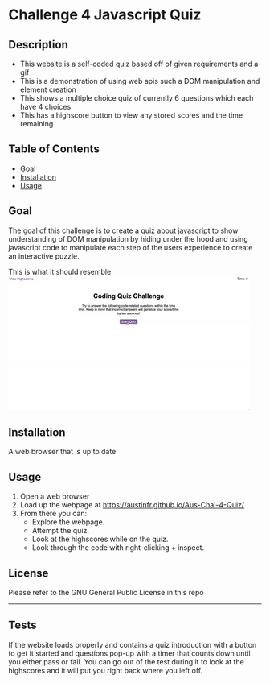 # Challenge 4 Javascript Quiz

## Description

- This website is a self-coded quiz based off of given requirements and a gif
- This is a demonstration of using web apis such a DOM manipulation and element creation
- This shows a multiple choice quiz of currently 6 questions which each have 4 choices
- This has a highscore button to view any stored scores and the time remaining

## Table of Contents

- [Goal](#goal)
- [Installation](#installation)
- [Usage](#usage)

## Goal

The goal of this challenge is to create a quiz about javascript to show understanding of DOM manipulation by hiding under the hood and using javascript code to manipulate each step of the users experience to create an interactive puzzle. 

This is what it should resemble
![Gif of a website I based it off of](./assets/images/04-web-apis-homework-demo.gif)

## Installation

A web browser that is up to date.

## Usage

1. Open a web browser
2. Load up the webpage at <https://austinfr.github.io/Aus-Chal-4-Quiz/>
3. From there you can:
    - Explore the webpage.
    - Attempt the quiz.
    - Look at the highscores while on the quiz.
    - Look through the code with right-clicking + inspect.

## License

Please refer to the GNU General Public License in this repo

---

## Tests

If the website loads properly and contains a quiz introduction with a button to get it started and questions pop-up with a timer that counts down until you either pass or fail. 
You can go out of the test during it to look at the highscores and it will put you right back where you left off.
